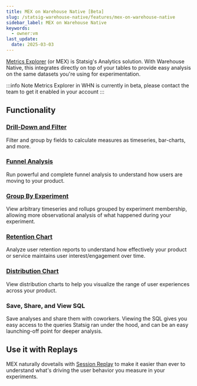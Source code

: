 ```yaml
---
title: MEX on Warehouse Native [Beta]
slug: /statsig-warehouse-native/features/mex-on-warehouse-native
sidebar_label: MEX on Warehouse Native
keywords:
  - owner:vm
last_update:
  date: 2025-03-03
---
```


[Metrics Explorer](/product-analytics/overview) (or MEX) is Statsig's Analytics solution. With Warehouse Native, this integrates directly on top of your tables to provide easy analysis on the same datasets you're using for experimentation.


:::info Note
Metrics Explorer in WHN is currently in beta, please contact the team to get it enabled in your account
:::

## Functionality

### [Drill-Down and Filter](/product-analytics/overview)

Filter and group by fields to calculate measures as timeseries, bar-charts, and more.

### [Funnel Analysis](/product-analytics/funnels)

Run powerful and complete funnel analysis to understand how users are moving to your product.

### [Group By Experiment](/product-analytics/drilldown#drilling-down)

View arbitrary timeseries and rollups grouped by experiment membership, allowing more observational analysis of what happened during your experiment.

### [Retention Chart](/product-analytics/drilldown#retention)

Analyze user retention reports to understand how effectively your product or service maintains user interest/engagement over time. 

### [Distribution Chart](/product-analytics/drilldown#distribution)

View distribution charts to help you visualize the range of user experiences across your product. 

### Save, Share, and View SQL

Save analyses and share them with coworkers. Viewing the SQL gives you easy access to the queries Statsig ran under the hood, and can be an easy launching-off point for deeper analysis.

## Use it with Replays

MEX naturally dovetails with [Session Replay](/session-replay/overview) to make it easier than ever to understand what's driving the user behavior you measure in your experiments.
